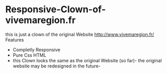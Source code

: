 # Responsive-Clown-of-vivemaregion.fr
this is just a clown of the original Website http://www.vivemaregion.fr/ 
Features 
- Completly Responsive 
- Pure Css HTML
- this Clown looks the same as the original Website (so far)- the original website may be redesigned in the future-
